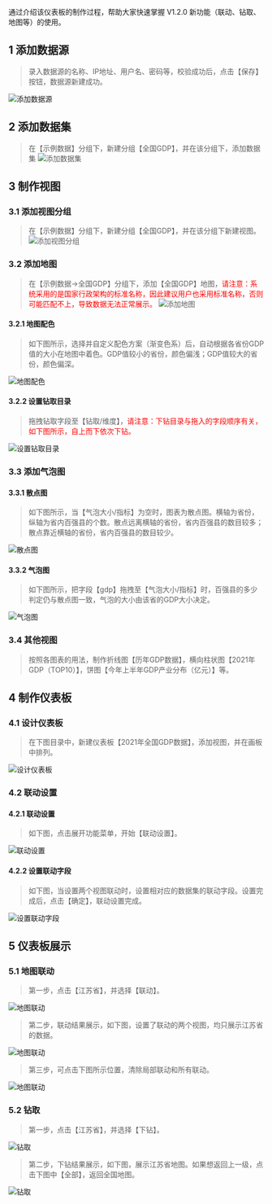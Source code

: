 通过介绍该仪表板的制作过程，帮助大家快速掌握 V1.2.0 新功能（联动、钻取、地图等）的使用。

## 1 添加数据源
> 录入数据源的名称、IP地址、用户名、密码等，校验成功后，点击【保存】按钮，数据源新建成功。

![添加数据源](../img/demo/全国GDP/新建数据源.png)
## 2 添加数据集
> 在【示例数据】分组下，新建分组【全国GDP】，并在该分组下，添加数据集
![添加数据集](../img/demo/全国GDP/新建数据集分组.png)

## 3 制作视图
### 3.1 添加视图分组
> 在【示例数据】分组下，新建分组【全国GDP】，并在该分组下新建视图。
![添加视图分组](../img/demo/全国GDP/新建视图分组.png)

### 3.2 添加地图
> 在【示例数据->全国GDP】分组下，添加【全国GDP】地图，<font color=#FF0000>请注意：系统采用的是国家行政架构的标准名称，因此建议用户也采用标准名称，否则可能匹配不上，导致数据无法正常展示。</font>
![添加地图](../img/demo/全国GDP/全国GDP地图.png)
#### 3.2.1 地图配色
> 如下图所示，选择并自定义配色方案（渐变色系）后，自动根据各省份GDP值的大小在地图中着色。GDP值较小的省份，颜色偏浅；GDP值较大的省份，颜色偏深。

![地图配色](../img/demo/全国GDP/全国GDP地图_配色.png)
#### 3.2.2 设置钻取目录
> 拖拽钻取字段至【钻取/维度】，<font color=#FF0000>请注意：下钻目录与拖入的字段顺序有关，如下图所示，自上而下依次下钻。</font>

![设置钻取目录](../img/demo/全国GDP/全国GDP地图_设置钻取目录.png)
### 3.3 添加气泡图
#### 3.3.1 散点图
> 如下图所示，当【气泡大小/指标】为空时，图表为散点图。横轴为省份，纵轴为省内百强县的个数。散点远离横轴的省份，省内百强县的数目较多；散点靠近横轴的省份，省内百强县的数目较少。

![散点图](../img/demo/全国GDP/散点图.png)
#### 3.3.2 气泡图
> 如下图所示，把字段【gdp】拖拽至【气泡大小/指标】时，百强县的多少判定仍与散点图一致，气泡的大小由该省的GDP大小决定。

![气泡图](../img/demo/全国GDP/气泡图.png)
### 3.4 其他视图
> 按照各图表的用法，制作折线图【历年GDP数据】，横向柱状图【2021年GDP（TOP10）】，饼图【今年上半年GDP产业分布（亿元）】等。

## 4 制作仪表板
### 4.1 设计仪表板
> 在下图目录中，新建仪表板【2021年全国GDP数据】，添加视图，并在画板中排列。

![设计仪表板](../img/demo/全国GDP/2021年全国GDP数据.png)

### 4.2 联动设置
#### 4.2.1 联动设置
> 如下图，点击展开功能菜单，开始【联动设置】。

![联动设置](../img/demo/全国GDP/联动设置.png)
#### 4.2.2 设置联动字段
> 如下图，当设置两个视图联动时，设置相对应的数据集的联动字段。设置完成后，点击【确定】，联动设置完成。

![设置联动字段](../img/demo/全国GDP/联动设置_字段关联.png)

## 5 仪表板展示
### 5.1 地图联动
> 第一步，点击【江苏省】，并选择【联动】。

![地图联动](../img/demo/全国GDP/仪表板展示_选择联动.png)

> 第二步，联动结果展示，如下图，设置了联动的两个视图，均只展示江苏省的数据。

![地图联动](../img/demo/全国GDP/仪表板展示_展示联动.png)
> 第三步，可点击下图所示位置，清除局部联动和所有联动。

![地图联动](../img/demo/全国GDP/仪表板展示_清除联动.png)

### 5.2 钻取
> 第一步，点击【江苏省】，并选择【下钻】。

![钻取](../img/demo/全国GDP/仪表板展示_选择下钻.png)

> 第二步，下钻结果展示，如下图，展示江苏省地图。如果想返回上一级，点击下图中【全部】，返回全国地图。

![钻取](../img/demo/全国GDP/仪表板展示_展示下钻.png)
